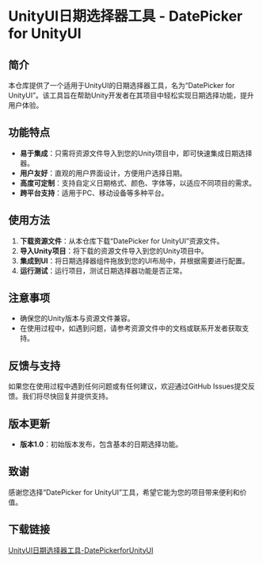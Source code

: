 # UnityUI日期选择器工具 - DatePicker for UnityUI

## 简介

本仓库提供了一个适用于UnityUI的日期选择器工具，名为“DatePicker for UnityUI”。该工具旨在帮助Unity开发者在其项目中轻松实现日期选择功能，提升用户体验。

## 功能特点

- **易于集成**：只需将资源文件导入到您的Unity项目中，即可快速集成日期选择器。
- **用户友好**：直观的用户界面设计，方便用户选择日期。
- **高度可定制**：支持自定义日期格式、颜色、字体等，以适应不同项目的需求。
- **跨平台支持**：适用于PC、移动设备等多种平台。

## 使用方法

1. **下载资源文件**：从本仓库下载“DatePicker for UnityUI”资源文件。
2. **导入Unity项目**：将下载的资源文件导入到您的Unity项目中。
3. **集成到UI**：将日期选择器组件拖放到您的UI布局中，并根据需要进行配置。
4. **运行测试**：运行项目，测试日期选择器功能是否正常。

## 注意事项

- 确保您的Unity版本与资源文件兼容。
- 在使用过程中，如遇到问题，请参考资源文件中的文档或联系开发者获取支持。

## 反馈与支持

如果您在使用过程中遇到任何问题或有任何建议，欢迎通过GitHub Issues提交反馈。我们将尽快回复并提供支持。

## 版本更新

- **版本1.0**：初始版本发布，包含基本的日期选择功能。

## 致谢

感谢您选择“DatePicker for UnityUI”工具，希望它能为您的项目带来便利和价值。

## 下载链接

[UnityUI日期选择器工具-DatePickerforUnityUI](https://pan.quark.cn/s/7617311281f5)